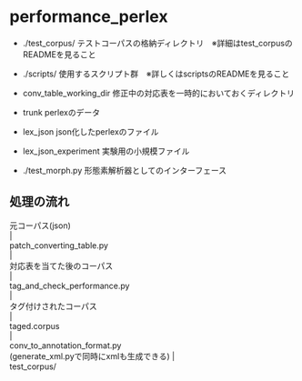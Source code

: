 performance_perlex
==================

* ./test_corpus/ テストコーパスの格納ディレクトリ　※詳細はtest_corpusのREADMEを見ること   

* ./scripts/ 使用するスクリプト群　※詳しくはscriptsのREADMEを見ること

* conv_table_working_dir 修正中の対応表を一時的においておくディレクトリ  

* trunk perlexのデータ  

* lex_json json化したperlexのファイル  

* lex_json_experiment 実験用の小規模ファイル  

* ./test_morph.py 形態素解析器としてのインターフェース

## 処理の流れ

元コーパス(json)  
	|   
patch_converting_table.py  
	|  
対応表を当てた後のコーパス  
	|  
tag_and_check_performance.py  
	|  
タグ付けされたコーパス  
	|  
taged.corpus     
	|  
conv_to_annotation_format.py  
(generate_xml.pyで同時にxmlも生成できる) 
	|  
test_corpus/
 
